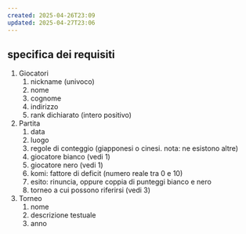 ```yaml
---
created: 2025-04-26T23:09
updated: 2025-04-27T23:06
---
```

## specifica dei requisiti
1) Giocatori
	1) nickname (univoco)
	2) nome
	3) cognome
	4) indirizzo
	5) rank dichiarato (intero positivo)
2) Partita
	1) data
	2) luogo
	3) regole di conteggio (giapponesi o cinesi. nota: ne esistono altre)
	4) giocatore bianco (vedi 1)
	5) giocatore nero (vedi 1)
	6) komi: fattore di deficit (numero reale tra 0 e 10)
	7) esito: rinuncia, oppure coppia di punteggi bianco e nero
	8) torneo a cui possono riferirsi (vedi 3)
3) Torneo
	1) nome
	2) descrizione testuale
	3) anno